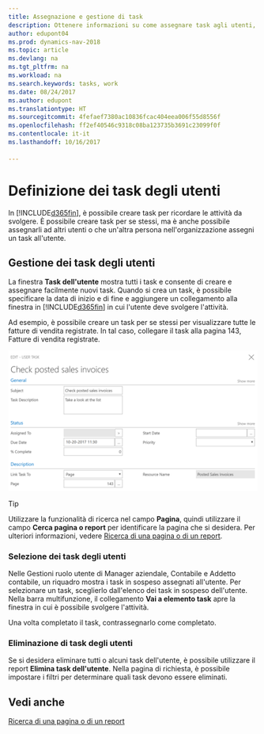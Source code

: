```yaml
---
title: Assegnazione e gestione di task
description: Ottenere informazioni su come assegnare task agli utenti, incluso il proprio contabile, in Dynamics NAV
author: edupont04
ms.prod: dynamics-nav-2018
ms.topic: article
ms.devlang: na
ms.tgt_pltfrm: na
ms.workload: na
ms.search.keywords: tasks, work
ms.date: 08/24/2017
ms.author: edupont
ms.translationtype: HT
ms.sourcegitcommit: 4fefaef7380ac10836fcac404eea006f55d8556f
ms.openlocfilehash: ff2ef40546c9318c08ba123735b3691c23099f0f
ms.contentlocale: it-it
ms.lasthandoff: 10/16/2017

---
```

# <a name="defining-user-tasks"></a>Definizione dei task degli utenti
In [!INCLUDE[d365fin](includes/d365fin_md.md)], è possibile creare task per ricordare le attività da svolgere. È possibile creare task per se stessi, ma è anche possibile assegnarli ad altri utenti o che un'altra persona nell'organizzazione assegni un task all'utente.  

## <a name="managing-user-tasks"></a>Gestione dei task degli utenti
La finestra **Task dell'utente** mostra tutti i task e consente di creare e assegnare facilmente nuovi task. Quando si crea un task, è possibile specificare la data di inizio e di fine e aggiungere un collegamento alla finestra in [!INCLUDE[d365fin](includes/d365fin_md.md)] in cui l'utente deve svolgere l'attività.  

Ad esempio, è possibile creare un task per se stessi per visualizzare tutte le fatture di vendita registrate. In tal caso, collegare il task alla pagina 143, Fatture di vendita registrate.  

![Esempio di un task dell'utente](media/across-user-tasks/sample-user-task.png "Esempio di un task dell'utente")

> [!TIP]  
>  Utilizzare la funzionalità di ricerca nel campo **Pagina**, quindi utilizzare il campo **Cerca pagina o report** per identificare la pagina che si desidera. Per ulteriori informazioni, vedere [Ricerca di una pagina o di un report](ui-search.md).  

### <a name="picking-up-user-tasks"></a>Selezione dei task degli utenti
Nelle Gestioni ruolo utente di Manager aziendale, Contabile e Addetto contabile, un riquadro mostra i task in sospeso assegnati all'utente. Per selezionare un task, sceglierlo dall'elenco dei task in sospeso dell'utente. Nella barra multifunzione, il collegamento **Vai a elemento task** apre la finestra in cui è possibile svolgere l'attività.  

Una volta completato il task, contrassegnarlo come completato.  

### <a name="deleting-user-tasks"></a>Eliminazione di task degli utenti
Se si desidera eliminare tutti o alcuni task dell'utente, è possibile utilizzare il report **Elimina task dell'utente**. Nella pagina di richiesta, è possibile impostare i filtri per determinare quali task devono essere eliminati.  

## <a name="see-also"></a>Vedi anche
[Ricerca di una pagina o di un report](ui-search.md)  

